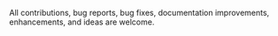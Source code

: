 All contributions, bug reports, bug fixes, documentation improvements, enhancements, and ideas are welcome.    
